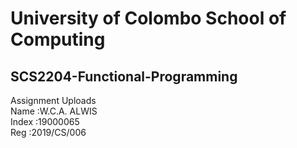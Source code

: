 # University of Colombo School of Computing
## SCS2204-Functional-Programming
Assignment Uploads\
Name  :W.C.A. ALWIS\
Index :19000065\
Reg   :2019/CS/006
